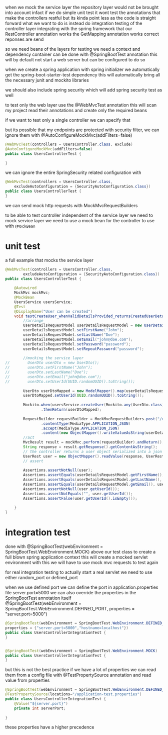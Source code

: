 when we mock the service layer the repository layer would not be brought into account
infact if we do simple unit test it wont test the annotations that make the controllers restful
but its kinda point less as the code is straight forward
what we want to do is instead do integration testing of the controller layer integrating with the spring framework
that our RestController annotation works 
the GetMapping annotation works correct reponses are send

so we need beans of the layers for testing
we need a context and dependency container
can be done with @SpringBootTest annotation
this will by default not start a web server but can be configured to do so

when we create a spring application with spring initializer we automatically get the spring-boot-starter-test dependency
this will automatically bring all the necessary junit and mockito libraries

we should also include spring security which will add spring security test as well

to test only the web layer use the @WebMvcTest annotation
this will scan my project read their annotations and create only the required beans

if we want to test only a single controller we can specify that

but its possible that my endpoints are protected with security filter, we can ignore them with @AutoConfigureMockMvc(addFilters=false)

```java
@WebMvcTest(controllers = UsersController.class, exclude)  
@AutoConfigureMockMvc(addFilters=false)
public class UsersControllerTest {
	
}
```

we can ignore the entire SpringSecurity related configuration with
```java
@WebMvcTest(controllers = UsersController.class,   
	excludeAutoConfiguration = {SecurityAutoConfiguration.class})
public class UsersControllerTest {  
}
```

we can send mock http requests with MockMvcRequestBuilders

to be able to test controller independent of the service layer we need to mock service layer
we need to use a mock bean for the controller to use with `@MockBean `

# unit test
a full example that mocks the service layer
```java
@WebMvcTest(controllers = UsersController.class,  
        excludeAutoConfiguration = {SecurityAutoConfiguration.class})  
public class UsersControllerTest {  
  
    @Autowired  
    MockMvc mockMvc;  
    @MockBean  
    UsersService usersService;  
    @Test  
    @DisplayName("User can be created")  
    void testCreateUser_whenValidDetailsProvided_returnsCreatedUserDetails() throws Exception {  
        //arrange  
        UserDetailsRequestModel userDetailsRequestModel = new UserDetailsRequestModel();  
        userDetailsRequestModel.setFirstName("John");  
        userDetailsRequestModel.setLastName("Doe");  
        userDetailsRequestModel.setEmail("john@doe.com");  
        userDetailsRequestModel.setPassword("password");  
        userDetailsRequestModel.setRepeatPassword("password");  
  
        //mocking the service layer  
//        UserDto userDto = new UserDto();  
//        userDto.setFirstName("John");  
//        userDto.setLastName("Doe");  
//        userDto.setEmail("john@doe.com");  
//        userDto.setUserId(UUID.randomUUID().toString());  
  
        UserDto userDtoMapped = new ModelMapper().map(userDetailsRequestModel, UserDto.class);  
        userDtoMapped.setUserId(UUID.randomUUID().toString());  
  
        Mockito.when(usersService.createUser(Mockito.any(UserDto.class)))  
                .thenReturn(userDtoMapped);  
  
        RequestBuilder requestBuilder = MockMvcRequestBuilders.post("/users")  
                .contentType(MediaType.APPLICATION_JSON)  
                .accept(MediaType.APPLICATION_JSON)  
                .content(new ObjectMapper().writeValueAsString(userDetailsRequestModel));  
        //act  
        MvcResult result = mockMvc.perform(requestBuilder).andReturn();  
        String response = result.getResponse().getContentAsString();  
        // the controller returns a user object serialized into a json object which we can deserialize back to user object  
        UserRest user = new ObjectMapper().readValue(response, UserRest.class);  
        // assert  
  
        Assertions.assertNotNull(user);  
        Assertions.assertEquals(userDetailsRequestModel.getFirstName(), user.getFirstName());  
        Assertions.assertEquals(userDetailsRequestModel.getLastName(), user.getLastName());  
        Assertions.assertEquals(userDetailsRequestModel.getEmail(), user.getEmail());  
        Assertions.assertNotNull(user.getUserId());  
        Assertions.assertNotEquals("", user.getUserId());  
        Assertions.assertFalse(user.getUserId().isEmpty());  
  
    }  
}
```

# integration test
done with 
@SpringBootTest(webEnvironment = SpringBootTest.WebEnvironment.MOCK)
above our test class to create a full blown spring application context
this will create a mocked servlet environment
with this we will have to use mock mvc requests to test again

for real integration testing
to actually start a real servlet we need to use either random_port or defined_port

when we use defined port we can define the port in application.properties file server.port=5000
we can also override the properties in the SpringBootTest annotation itself  
@SpringBootTest(webEnvironment = SpringBootTest.WebEnvironment.DEFINED_PORT, properties = "server.port=5000")
```java
@SpringBootTest(webEnvironment = SpringBootTest.WebEnvironment.DEFINED_PORT,   
properties = {"server.port=5000","hostname=localhost"})  
public class UsersControllerIntegrationTest {  
}


@SpringBootTest(webEnvironment = SpringBootTest.WebEnvironment.MOCK)  
public class UsersControllerIntegrationTest {
}
```

but this is not the best practice if we have a lot of properties
we can read them from a config file with @TestPropertySource annotation
and read value from properties
```java
@SpringBootTest(webEnvironment = SpringBootTest.WebEnvironment.DEFINED_PORT)  
@TestPropertySource(locations="/application-test.properties")
public class UsersControllerIntegrationTest {  
	@Value("${server.port}")
	private int serverPort;
	
}
```
these properties have a higher precedence